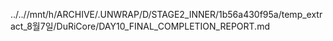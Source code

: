 ../..//mnt/h/ARCHIVE/.UNWRAP/D/STAGE2_INNER/1b56a430f95a/temp_extract_8월7일/DuRiCore/DAY10_FINAL_COMPLETION_REPORT.md